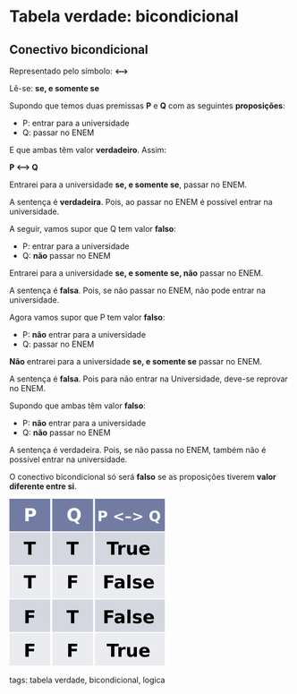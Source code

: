 # Tabela verdade: bicondicional

## Conectivo bicondicional

Representado pelo símbolo: **<–>**

Lê-se: **se, e somente se**

Supondo que temos duas premissas **P** e **Q** com as seguintes **proposições**:

- P: entrar para a universidade
- Q: passar no ENEM

E que ambas têm valor **verdadeiro**. Assim:

**P <–> Q**

Entrarei para a universidade **se, e somente se**, passar no ENEM.

A sentença é **verdadeira**. Pois, ao passar no ENEM é possível entrar na universidade.

A seguir, vamos supor que Q tem valor **falso**:

- P: entrar para a universidade
- Q: **não** passar no ENEM

Entrarei para a universidade **se, e somente se, não** passar no ENEM.

A sentença é **falsa**. Pois, se não passar no ENEM, não pode entrar na universidade.

Agora vamos supor que P tem valor **falso**:

- P: **não** entrar para a universidade
- Q: passar no ENEM

**Não** entrarei para a universidade **se, e somente se** passar no ENEM.

A sentença é **falsa**. Pois para não entrar na Universidade, deve-se reprovar no ENEM.

Supondo que ambas têm valor **falso**:

- P: **não** entrar para a universidade
- Q: **não** passar no ENEM

A sentença é verdadeira. Pois, se não passa no ENEM, também não é possível entrar na universidade.

O conectivo bicondicional só será **falso** se as proposições tiverem **valor diferente entre si**.

![tabela verdade bicondicional](img/p0002-0.png)

tags: tabela verdade, bicondicional, logica

